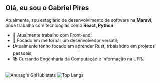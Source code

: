 <!--
**gabrielpires01/gabrielpires01** is a ✨ _special_ ✨ repository because its `README.md` (this file) appears on your GitHub profile.

Here are some ideas to get you started:

- 🔭 I’m currently working on ...
- 🌱 I’m currently learning ...
- 👯 I’m looking to collaborate on ...
- 🤔 I’m looking for help with ...
- 💬 Ask me about ...
- 📫 How to reach me: ...
- 😄 Pronouns: ...
- ⚡ Fun fact: ...
-->
## Olá, eu sou o Gabriel Pires
Atualmente, sou estagiário de desenvolvimento de software na **Maravi**, onde trabalho com tecnologias como **React, Python**.

- 🔭 Atualmente trabalho com Front-end;
- 🌱 Focado em me tornar um desenvolvedor versatil;
- ❗Atualmente tenho focado em aprender Rust, trbalahdno em projetos pessoais;
- 📚 Cursando Engenharia da Computação e Informação na UFRJ

##

![Anurag's GitHub stats](https://github-readme-stats.vercel.app/api?username=gabrielpires01&show_icons=true&theme=radical)
![Top Langs](https://github-readme-stats.vercel.app/api/top-langs/?username=gabrielpires01&layout=compact&theme=radical)
